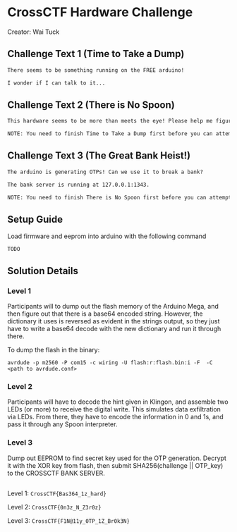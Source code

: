# CrossCTF Hardware Challenge

Creator: Wai Tuck

## Challenge Text 1 (Time to Take a Dump)

```html
There seems to be something running on the FREE arduino!

I wonder if I can talk to it...
```

## Challenge Text 2 (There is No Spoon)

```html
This hardware seems to be more than meets the eye! Please help me figure out what it is doing!

NOTE: You need to finish Time to Take a Dump first before you can attempt this challenge!
```

## Challenge Text 3 (The Great Bank Heist!)

```html
The arduino is generating OTPs! Can we use it to break a bank?

The bank server is running at 127.0.0.1:1343.

NOTE: You need to finish There is No Spoon first before you can attempt this challenge!
```

## Setup Guide

Load firmware and eeprom into arduino with the following command

`TODO`

## Solution Details

### Level 1 

Participants will to dump out the flash memory of the Arduino Mega, and then figure out that there is a base64 encoded string. However, the dictionary it uses is reversed as evident in the strings output, so they just have to write a base64 decode with the new dictionary and run it through there.

To dump the flash in the binary:

`avrdude -p m2560 -P com15 -c wiring -U flash:r:flash.bin:i -F  -C <path to avrdude.conf>`

### Level 2

Participants will have to decode the hint given in Klingon, and assemble two LEDs (or more) to receive the digital write. This simulates data exfiltration via LEDs. From there, they have to encode the information in 0 and 1s, and pass it through any Spoon interpreter.

### Level 3

Dump out EEPROM to find secret key used for the OTP generation. Decrypt it with the XOR key from flash, then submit SHA256(challenge || OTP_key) to the CROSSCTF BANK SERVER.

##

Level 1: `CrossCTF{Bas364_1z_hard}`

Level 2: `CrossCTF{0n3z_N_Z3r0z}`

Level 3: `CrossCTF{F1N@11y_0TP_1Z_Br0k3N}`